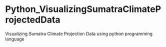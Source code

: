 # Python_VisualizingSumatraClimateProjectedData
Visualizing Sumatra Climate Projection Data using python programming language
